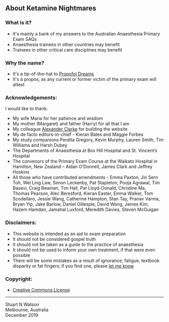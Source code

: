 ## About Ketamine Nightmares
 
### What is it?

- It's mainly a bank of my answers to the Australian Anaesthesia Primary Exam SAQs
- Anaesthesia trainees in other countries may benefit
- Trainees in other critical care disciplines may benefit

### Why the name?
- It's a tip-of-the-hat to [Propofol Dreams](https://propofoldreams.wordpress.com)
- It's à propos, as any current or former victim of the primary exam will attest
 
### Acknowledgements: 

I would like to thank:

- My wife Maria for her patience and wisdom
- My mother (Margaret) and father (Harry) for all that I am
- My colleague [Alexander Clarke](https://alexanderclarke.id.au/) for building the website
- My de facto editors-in-chief - Kieran Bates and Maggie Forbes
- My study companions Perdita Gregory, Kevin Murphy, Lauren Smith, Tim Williams and Harsh Dubey
- The Departments of Anaesthesia at Box Hill Hospital and St. Vincent’s Hospital
- The convenors of the Primary Exam Course at the Waikato Hospital in Hamilton, New Zealand – Aidan O’Donnell, James Clark and Jeffrey Hoskins
- All those who have contributed amendments - Emma Paxton, Jin Sern Toh, Wei Ling Law, Simon Leckenby, Pat Stapleton, Pooja Agrawal, Tim Basevi, Craig Beaman, Tim Hall, Pat Lloyd-Donald, Christine Ma, Thomas Pearson, Alec Beresford, Kieran Easter, Emma Walker, Tom Scodellaro, Jessie Wang, Catherine Hampton, Stan Tay, Pranav Varma, Bryan Yip, Jake Barlow, Daniel Gillespie, David Wang, James Kim, Hazem Hamdan, Jamahal Luxford, Meredith Davies, Steven McGuigan
 
### Disclaimers:
- This website is intended as an aid to exam preparation
- It should not be considered gospel truth
- It should not be taken as a guide to the practice of anaesthesia
- It should not be used to inform your own treatment, if that were even possible
- There will be some mistakes as a result of ignorance, fatigue, textbook disparity or fat fingers; if you find one, please [let me know](mailto:ketaminenightmares@gmail.com)

### Copyright:
- [Creative Commons License](copyright.md)

___________________________________________________________________________________________________________________________________________

Stuart N Watson <br>
Melbourne, Australia <br>
December 2019
